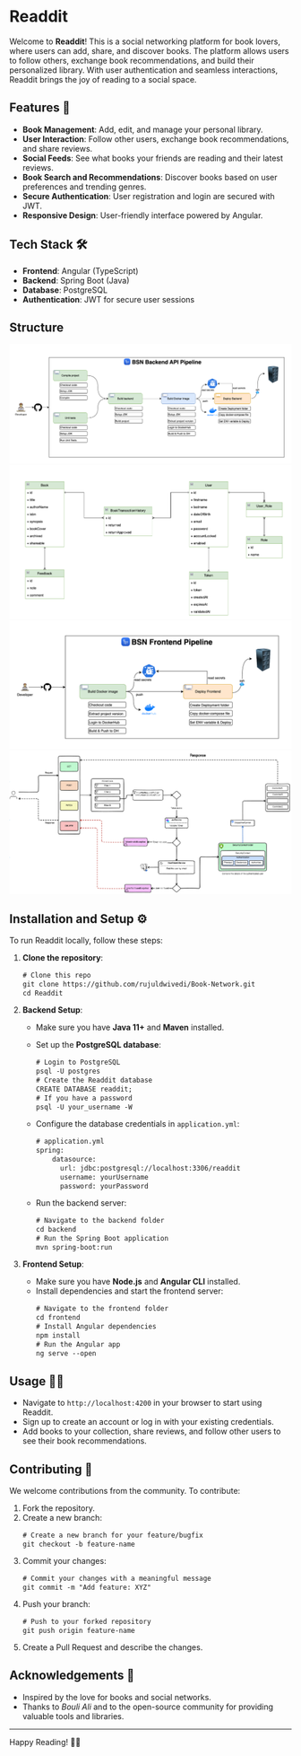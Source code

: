 # Readdit

Welcome to **Readdit**! This is a social networking platform for book lovers, where users can add, share, and discover books. The platform allows users to follow others, exchange book recommendations, and build their personalized library. With user authentication and seamless interactions, Readdit brings the joy of reading to a social space.

## Features 🚀

- **Book Management**: Add, edit, and manage your personal library.
- **User Interaction**: Follow other users, exchange book recommendations, and share reviews.
- **Social Feeds**: See what books your friends are reading and their latest reviews.
- **Book Search and Recommendations**: Discover books based on user preferences and trending genres.
- **Secure Authentication**: User registration and login are secured with JWT.
- **Responsive Design**: User-friendly interface powered by Angular.

## Tech Stack 🛠️

- **Frontend**: Angular (TypeScript)
- **Backend**: Spring Boot (Java)
- **Database**: PostgreSQL
- **Authentication**: JWT for secure user sessions

## Structure

![Image 1](screenshots/be-pipeline.png)
![Image 2](screenshots/class-diagram.png)
![Image 3](screenshots/fe-pipeline.png)
![Image 4](screenshots/security.png)

## Installation and Setup ⚙️

To run Readdit locally, follow these steps:

1. **Clone the repository**:
    ```
    # Clone this repo
    git clone https://github.com/rujuldwivedi/Book-Network.git
    cd Readdit
    ```

2. **Backend Setup**:

   - Make sure you have **Java 11+** and **Maven** installed.
   - Set up the **PostgreSQL database**:
      ```
      # Login to PostgreSQL
      psql -U postgres
      # Create the Readdit database
      CREATE DATABASE readdit;
      # If you have a password
      psql -U your_username -W
      ```
   - Configure the database credentials in `application.yml`:
      ```
      # application.yml
      spring:
          datasource:
            url: jdbc:postgresql://localhost:3306/readdit
            username: yourUsername
            password: yourPassword

      ```

   - Run the backend server:
      ```
      # Navigate to the backend folder
      cd backend
      # Run the Spring Boot application
      mvn spring-boot:run
      ```

3. **Frontend Setup**:

   - Make sure you have **Node.js** and **Angular CLI** installed.
   - Install dependencies and start the frontend server:
      ```
      # Navigate to the frontend folder
      cd frontend
      # Install Angular dependencies
      npm install
      # Run the Angular app
      ng serve --open
      ```

## Usage 🏃‍♂️

- Navigate to `http://localhost:4200` in your browser to start using Readdit.
- Sign up to create an account or log in with your existing credentials.
- Add books to your collection, share reviews, and follow other users to see their book recommendations.

## Contributing 🤝

We welcome contributions from the community. To contribute:

1. Fork the repository.
2. Create a new branch:
    ```
    # Create a new branch for your feature/bugfix
    git checkout -b feature-name
    ```
3. Commit your changes:
    ```
    # Commit your changes with a meaningful message
    git commit -m "Add feature: XYZ"
    ```
4. Push your branch:
    ```
    # Push to your forked repository
    git push origin feature-name
    ```
5. Create a Pull Request and describe the changes.

## Acknowledgements 🙏

- Inspired by the love for books and social networks.
- Thanks to *Bouli Ali* and to the open-source community for providing valuable tools and libraries.

---

Happy Reading! 📖✨
